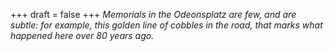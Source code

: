 
+++
draft = false
+++
_Memorials in the Odeonsplatz are few, and are subtle: for example, this golden line of cobbles in the road, that marks what happened here over 80 years ago._
